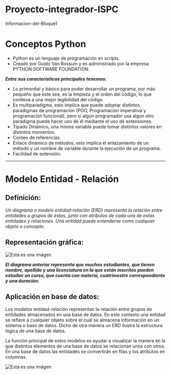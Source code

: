 # Proyecto-integrador-ISPC
Informacion-del-Bloque1

# Conceptos Python

* Python es un lenguaje de programación en scripts.
* Creado por Guido Van Rossum y es administrado por la empresa PYTHON SOFTWARE FOUNDATION.


***Entre sus características principales tenemos:***

* Lo primordial y básico para poder desarrollar un programa, por más pequeño que este sea, es la limpieza y el orden del código, lo que conlleva a una mejor legibilidad del código.
* Es multiparadigma, esto implica que puede adoptar distintos paradigmas de programación (POO, Programación imperativa y programación funcional), pero si algún programador usa algún otro paradigma puede hacer uso de él mediante el uso de extensiones.
* Tipado Dinámico, una misma variable puede tomar distintos valores en distintos momentos.
* Conteo de referencias.
* Enlace dinámico de métodos, esto implica el enlazamiento de un método y un nombre de variable durante la ejecución de un programa.
* Facilidad de extensión.


-------------------------------------------------------------------------------------------------------------------------------------------------------------------


# Modelo Entidad - Relación

## Definición:
*Un diagrama o modelo entidad-relación (ERD) representa la relación entre entidades o grupos de éstas, junto con atributos de cada una de estas entidades y relaciones. Una entidad puede entenderse como cualquier objeto o concepto.*

## Representación gráfica:

![Esta es una imágen](https://media-exp2.licdn.com/dms/image/C4E12AQGfzECLIrzdkA/article-inline_image-shrink_1000_1488/0/1527299460670?e=1661990400&v=beta&t=r_jostzhvzfAckL4ibkN9XntaTvgh5WJwcZWPNU3NXM)

***El diagrama anterior representa que muchos estudiantes, que tienen nombre, apellido y una licenciatura en la que están inscritos pueden estudiar un curso, que cuenta con materia, cuatrimestre correspondiente y una duración.***

## Aplicación en base de datos:

Los modelos entidad-relación representan la relación entre grupos de entidades almacenados en una base de datos. En este contexto una entidad se refiere a cualquier objeto sobre el cuál se almacena información en un sistema o base de datos. Dicho de otra manera un ERD ilustra la estructura lógica de una base de datos.

La función principal de estos modelos es ayudar a visualizar la manera en la que distintos elementos de una base de datos se relacionan unos con otros. En una base de datos las entidades se convertirán en filas y los atributos en columnas.

![Esta es una imágen](https://media-exp2.licdn.com/dms/image/C4E12AQFs_XOOgxuGNw/article-inline_image-shrink_1000_1488/0/1527299504818?e=1661990400&v=beta&t=yTkcDm37S9w6e61_illyeK7C6lrYVZqvPwvxlKuDF_I)
